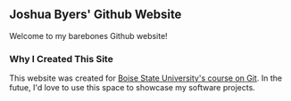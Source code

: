 ## Joshua Byers' Github Website

Welcome to my barebones Github website!

### Why I Created This Site

This website was created for [Boise State University's course on Git](https://www.boisestate.edu/registrar-catalog/course-catalog/cs-hu/). In the futue, I'd love to use this space to showcase my software projects.
